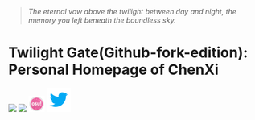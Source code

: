 > *The eternal vow above the twilight between day and night, the memory you left beneath the boundless sky.*
# Twilight Gate(Github-fork-edition): Personal Homepage of ChenXi
[![](https://github.com/favicon.ico)](https://github.com/ChenXi094/TwilightGate-Homepage_of_ChenXi094-Githubfork/)
[![](https://www.bilibili.com/favicon.ico)](https://space.bilibili.com/673806747/)
[![](https://raw.githubusercontent.com/ChenXi094/TwilightGate-Homepage_of_ChenXi094-Githubfork/main/lib/osu_32x32.png?token=GHSAT0AAAAAACXHI3RXQFRAPFM2NZJARSPCZW7ZMEQ)](https://osu.ppy.sh/users/23890527)
[![](https://raw.githubusercontent.com/ChenXi094/TwilightGate-Homepage_of_ChenXi094-Githubfork/main/lib/twitter_48x48.png?token=GHSAT0AAAAAACXHI3RWRPIE3H54RRFGONCWZW72D3A)](https://x.com/ChenXi094)
